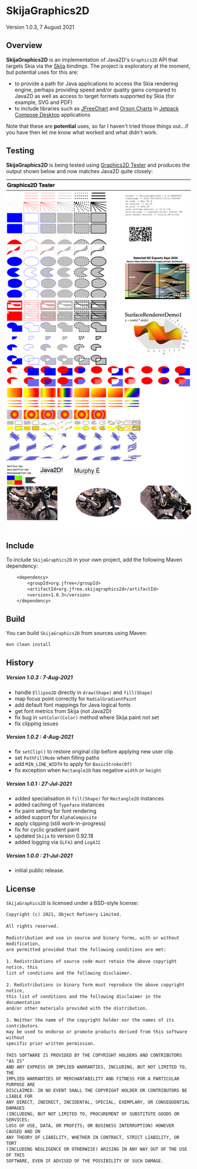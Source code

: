 SkijaGraphics2D
===============

Version 1.0.3, 7 August 2021

Overview
--------
**SkijaGraphics2D** is an implementation of Java2D's `Graphics2D` API that targets Skia via the [Skija](https://github.com/JetBrains/skija) bindings.  The project is exploratory at the moment, but potential uses for this are:

- to provide a path for Java applications to access the Skia rendering engine, perhaps providing speed and/or quality gains compared to Java2D as well as access to target formats supported by Skia (for example, SVG and PDF)
- to include libraries such as [JFreeChart](https://github.com/jfree/jfreechart) and [Orson Charts](https://github.com/jfree/orsoncharts) in [Jetpack Compose Desktop](https://www.jetbrains.com/lp/compose/) applications 
  
Note that these are **potential** uses, so far I haven't tried those things out...if you have then let me know what worked and what didn't work.

Testing
-------
**SkijaGraphics2D** is being tested using [Graphics2D Tester](https://github.com/jfree/graphics2d-tester) and produces the output shown below and now matches Java2D quite closely:

![SkijaGraphics2D test output](skija.png)

Include
-------
To include `SkijaGraphics2D` in your own project, add the following Maven dependency:

        <dependency>
            <groupId>org.jfree</groupId>
            <artifactId>org.jfree.skijagraphics2d</artifactId>
            <version>1.0.3</version>
        </dependency>

Build
-----
You can build `SkijaGraphics2D` from sources using Maven:

    mvn clean install

History
-------

##### Version 1.0.3 : 7-Aug-2021
- handle `Ellipse2D` directly in `draw(Shape)` and `fill(Shape)`
- map focus point correctly for `RadialGradientPaint`
- add default font mappings for Java logical fonts
- get font metrics from Skija (not Java2D)
- fix bug in `setColor(Color)` method where Skija paint not set
- fix clipping issues 

##### Version 1.0.2 : 4-Aug-2021
- fix `setClip()` to restore original clip before applying new user clip
- set `PathFillMode` when filling paths
- add `MIN_LINE_WIDTH` to apply for `BasicStroke(0f)`
- fix exception when `Rectangle2D` has negative `width` or `height`

##### Version 1.0.1 : 27-Jul-2021
- added specialisation in `fill(Shape)` for `Rectangle2D` instances
- added caching of `Typeface` instances
- fix paint setting for font rendering
- added support for `AlphaComposite`
- apply clipping (still work-in-progress)
- fix for cyclic gradient paint
- updated `Skija` to version 0.92.18
- added logging via `SLF4J` and `Log4J2`

##### Version 1.0.0 : 21-Jul-2021
- initial public release.

License
-------

`SkijaGraphics2D` is licensed under a BSD-style license:

```
Copyright (c) 2021, Object Refinery Limited.

All rights reserved.

Redistribution and use in source and binary forms, with or without modification, 
are permitted provided that the following conditions are met:

1. Redistributions of source code must retain the above copyright notice, this
list of conditions and the following disclaimer.

2. Redistributions in binary form must reproduce the above copyright notice, 
this list of conditions and the following disclaimer in the documentation 
and/or other materials provided with the distribution.

3. Neither the name of the copyright holder nor the names of its contributors 
may be used to endorse or promote products derived from this software without 
specific prior written permission.

THIS SOFTWARE IS PROVIDED BY THE COPYRIGHT HOLDERS AND CONTRIBUTORS "AS IS" 
AND ANY EXPRESS OR IMPLIED WARRANTIES, INCLUDING, BUT NOT LIMITED TO, THE 
IMPLIED WARRANTIES OF MERCHANTABILITY AND FITNESS FOR A PARTICULAR PURPOSE ARE 
DISCLAIMED. IN NO EVENT SHALL THE COPYRIGHT HOLDER OR CONTRIBUTORS BE LIABLE FOR
ANY DIRECT, INDIRECT, INCIDENTAL, SPECIAL, EXEMPLARY, OR CONSEQUENTIAL DAMAGES 
(INCLUDING, BUT NOT LIMITED TO, PROCUREMENT OF SUBSTITUTE GOODS OR SERVICES; 
LOSS OF USE, DATA, OR PROFITS; OR BUSINESS INTERRUPTION) HOWEVER CAUSED AND ON 
ANY THEORY OF LIABILITY, WHETHER IN CONTRACT, STRICT LIABILITY, OR TORT 
(INCLUDING NEGLIGENCE OR OTHERWISE) ARISING IN ANY WAY OUT OF THE USE OF THIS 
SOFTWARE, EVEN IF ADVISED OF THE POSSIBILITY OF SUCH DAMAGE.
```